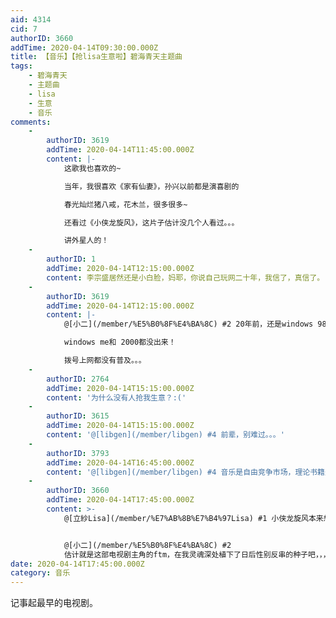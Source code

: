 ```yaml
---
aid: 4314
cid: 7
authorID: 3660
addTime: 2020-04-14T09:30:00.000Z
title: 【音乐】【抢lisa生意啦】碧海青天主题曲
tags:
    - 碧海青天
    - 主题曲
    - lisa
    - 生意
    - 音乐
comments:
    -
        authorID: 3619
        addTime: 2020-04-14T11:45:00.000Z
        content: |-
            这歌我也喜欢的~

            当年，我很喜欢《家有仙妻》，孙兴以前都是演喜剧的

            春光灿烂猪八戒，花木兰，很多很多~

            还看过《小侠龙旋风》，这片子估计没几个人看过。。。

            讲外星人的！
    -
        authorID: 1
        addTime: 2020-04-14T12:15:00.000Z
        content: 李宗盛居然还是小白脸，妈耶，你说自己玩网二十年，我信了，真信了。
    -
        authorID: 3619
        addTime: 2020-04-14T12:15:00.000Z
        content: |-
            @[小二](/member/%E5%B0%8F%E4%BA%8C) #2 20年前，还是windows 98

            windows me和 2000都没出来！

            拨号上网都没有普及。。。
    -
        authorID: 2764
        addTime: 2020-04-14T15:15:00.000Z
        content: '为什么没有人抢我生意？:('
    -
        authorID: 3615
        addTime: 2020-04-14T15:15:00.000Z
        content: '@[libgen](/member/libgen) #4 前辈，别难过。。。'
    -
        authorID: 3793
        addTime: 2020-04-14T16:45:00.000Z
        content: '@[libgen](/member/libgen) #4 音乐是自由竞争市场，理论书籍是精英垄断市场 :P'
    -
        authorID: 3660
        addTime: 2020-04-14T17:45:00.000Z
        content: >-
            @[立紗Lisa](/member/%E7%AB%8B%E7%B4%97Lisa) #1 小侠龙旋风本来想第二天发的。。。


            @[小二](/member/%E5%B0%8F%E4%BA%8C) #2
            估计就是这部电视剧主角的ftm，在我灵魂深处植下了日后性别反串的种子吧，，，
date: 2020-04-14T17:45:00.000Z
category: 音乐
---
```


记事起最早的电视剧。
